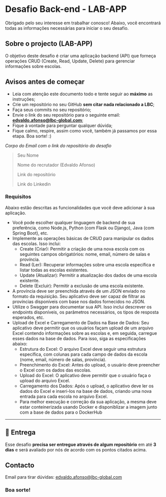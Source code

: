 # Desafio Back-end - LAB-APP

Obrigado pelo seu interesse em trabalhar conosco! Abaixo, você encontrará todas as informações necessárias para iniciar o seu desafio.

## Sobre o projecto (LAB-APP)

O objetivo deste desafio é criar uma aplicação backend (API) que forneça operações CRUD (Create, Read, Update, Delete) para gerenciar informações sobre escolas. 

## Avisos antes de começar

- Leia com atenção este documento todo e tente seguir ao **máximo** as instruções;
- Crie um repositório no seu GitHub **sem citar nada relacionado a LBC**;
- Faça seus commits no seu repositório;
- Envie o link do seu repositório para o seguinte email: **edvaldo.afonso@lbc-global.com**;
- Fique à vontade para perguntar qualquer dúvida;
- Fique calmo, respire, assim como você, também já passamos por essa etapa. Boa sorte! :)

_Corpo do Email com o link do repositório do desafio_

> Seu Nome
>
> Nome do recrutador (Edvaldo Afonso)
>
> Link do repositório
>
> Link do Linkedin

### Requisitos

Abaixo estão descritas as funcionalidades que você deve adicionar à sua aplicação.

- Você pode escolher qualquer linguagem de backend de sua preferência, como Node.js, Python (com Flask ou Django), Java (com Spring Boot), etc.
- Implemente as operações básicas de CRUD para manipular os dados das escolas. Isso inclui:
    - Create (Criar): Permitir a criação de uma nova escola com os seguintes campos obrigatórios: nome, email, número de salas e província.
    - Read (Ler): Recuperar informações sobre uma escola específica e listar todas as escolas existentes.
    - Update (Atualizar): Permitir a atualização dos dados de uma escola existente.
    - Delete (Excluir): Permitir a exclusão de uma escola existente.
- A província deve ser preenchida através de um JSON enviado no formato da requisição. Seu aplicativo deve ser capaz de filtrar as províncias disponíveis com base nos dados fornecidos no JSON.
- Utilize o Swagger para documentar sua API. Isso inclui descrever os endpoints disponíveis, os parâmetros necessários, os tipos de resposta esperados, etc.
- Upload de Excel e Carregamento de Dados na Base de Dados: Seu aplicativo deve permitir que os usuários façam upload de um arquivo Excel contendo informações sobre as escolas e, em seguida, carregue esses dados na base de dados. Para isso, siga as especificações abaixo:
    - Estrutura do Excel: O arquivo Excel deve seguir uma estrutura específica, com colunas para cada campo de dados da escola (nome, email, número de salas, província).
    - Preenchimento do Excel: Antes do upload, o usuário deve preencher o Excel com os dados das escolas.
    - Upload do Excel: O aplicativo deve permitir que o usuário faça o upload do arquivo Excel.
    - Carregamento dos Dados: Após o upload, o aplicativo deve ler os dados do Excel e inseri-los na base de dados, criando uma nova entrada para cada escola no arquivo Excel.
    - Para melhor execução e correção da sua aplicação, a mesma deve estar conteinerizada usando Docker e disponiblizar a imagem junto com a base de dados para o DockerHub 

---


## 📅 Entrega

Esse desafio **precisa ser entregue através de algum repositório** em até **3 dias** e será avaliado por nós de acordo com os pontos citados acima.

## Contacto

Email para tirar dúvidas: edvaldo.afonso@lbc-global.com 

### Boa sorte!
